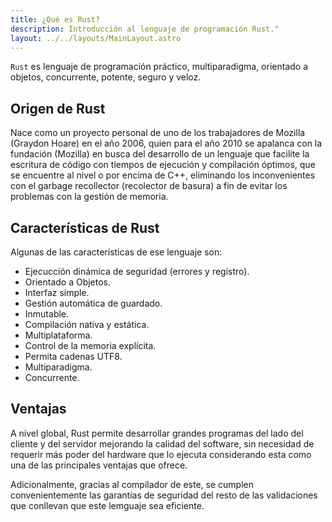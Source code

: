 ```yaml
---
title: ¿Qué es Rust?
description: Introducción al lenguaje de programación Rust."
layout: ../../layouts/MainLayout.astro
---
```


`Rust` es lenguaje de programación práctico, multiparadigma, orientado a objetos, concurrente, potente, seguro y veloz.

## Origen de Rust 

Nace como un proyecto personal de uno de los trabajadores de Mozilla (Graydon Hoare) en el año 2006, quien para el año 2010 se apalanca con la fundación (Mozilla) en busca del desarrollo de un lenguaje que facilite la escritura de código con tiempos de ejecución y compilación óptimos, que se encuentre al nivel o por encima de C++, eliminando los inconvenientes con el garbage recollector (recolector de basura) a fin de evitar los problemas con la gestión de memoria.

## Características de Rust

Algunas de las características de ese lenguaje son: 

* Ejecucción dinámica de seguridad (errores y registro).
* Orientado a Objetos. 
* Interfaz simple. 
* Gestión automática de guardado. 
* Inmutable. 
* Compilación nativa y estática. 
* Multiplataforma. 
* Control de la memoria explícita.
* Permita cadenas UTF8.
* Multiparadigma.
* Concurrente.

## Ventajas

A nivel global, Rust permite desarrollar grandes programas del lado del cliente y del servidor mejorando la calidad del software, sin necesidad de requerir más poder del hardware que lo ejecuta considerando esta como una de las principales ventajas que ofrece. 

Adicionalmente, gracias al compilador de este, se cumplen convenientemente las garantías de seguridad del resto de las validaciones que conllevan que este lemguaje sea eficiente.